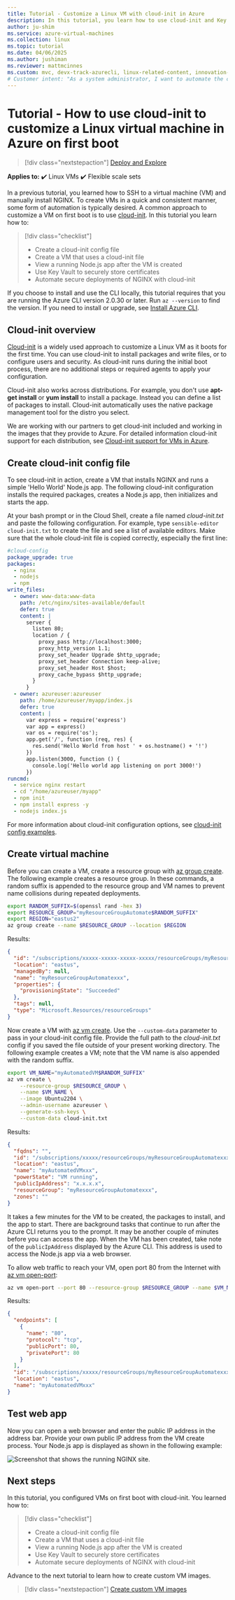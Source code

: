 ```yaml
---
title: Tutorial - Customize a Linux VM with cloud-init in Azure
description: In this tutorial, you learn how to use cloud-init and Key Vault to customize Linux VMs the first time they boot in Azure
author: ju-shim
ms.service: azure-virtual-machines
ms.collection: linux
ms.topic: tutorial
ms.date: 04/06/2025
ms.author: jushiman
ms.reviewer: mattmcinnes
ms.custom: mvc, devx-track-azurecli, linux-related-content, innovation-engine
# Customer intent: "As a system administrator, I want to automate the customization of Linux VMs on their first boot using cloud-init, so that I can ensure consistent and efficient deployment of applications like NGINX and Node.js without manual intervention."
---
```


# Tutorial - How to use cloud-init to customize a Linux virtual machine in Azure on first boot

> [!div class="nextstepaction"]
> [Deploy and Explore](https://go.microsoft.com/fwlink/?linkid=2321936)

**Applies to:** :heavy_check_mark: Linux VMs :heavy_check_mark: Flexible scale sets

In a previous tutorial, you learned how to SSH to a virtual machine (VM) and manually install NGINX. To create VMs in a quick and consistent manner, some form of automation is typically desired. A common approach to customize a VM on first boot is to use [cloud-init](https://cloudinit.readthedocs.io). In this tutorial you learn how to:

> [!div class="checklist"]
> * Create a cloud-init config file
> * Create a VM that uses a cloud-init file
> * View a running Node.js app after the VM is created
> * Use Key Vault to securely store certificates
> * Automate secure deployments of NGINX with cloud-init

If you choose to install and use the CLI locally, this tutorial requires that you are running the Azure CLI version 2.0.30 or later. Run `az --version` to find the version. If you need to install or upgrade, see [Install Azure CLI]( /cli/azure/install-azure-cli).

## Cloud-init overview

[Cloud-init](https://cloudinit.readthedocs.io) is a widely used approach to customize a Linux VM as it boots for the first time. You can use cloud-init to install packages and write files, or to configure users and security. As cloud-init runs during the initial boot process, there are no additional steps or required agents to apply your configuration.

Cloud-init also works across distributions. For example, you don't use **apt-get install** or **yum install** to install a package. Instead you can define a list of packages to install. Cloud-init automatically uses the native package management tool for the distro you select.

We are working with our partners to get cloud-init included and working in the images that they provide to Azure. For detailed information cloud-init support for each distribution, see [Cloud-init support for VMs in Azure](using-cloud-init.md).

## Create cloud-init config file

To see cloud-init in action, create a VM that installs NGINX and runs a simple 'Hello World' Node.js app. The following cloud-init configuration installs the required packages, creates a Node.js app, then initializes and starts the app.

At your bash prompt or in the Cloud Shell, create a file named *cloud-init.txt* and paste the following configuration. For example, type `sensible-editor cloud-init.txt` to create the file and see a list of available editors. Make sure that the whole cloud-init file is copied correctly, especially the first line:

```yaml
#cloud-config
package_upgrade: true
packages:
  - nginx
  - nodejs
  - npm
write_files:
  - owner: www-data:www-data
    path: /etc/nginx/sites-available/default
    defer: true
    content: |
      server {
        listen 80;
        location / {
          proxy_pass http://localhost:3000;
          proxy_http_version 1.1;
          proxy_set_header Upgrade $http_upgrade;
          proxy_set_header Connection keep-alive;
          proxy_set_header Host $host;
          proxy_cache_bypass $http_upgrade;
        }
      }
  - owner: azureuser:azureuser
    path: /home/azureuser/myapp/index.js
    defer: true
    content: |
      var express = require('express')
      var app = express()
      var os = require('os');
      app.get('/', function (req, res) {
        res.send('Hello World from host ' + os.hostname() + '!')
      })
      app.listen(3000, function () {
        console.log('Hello world app listening on port 3000!')
      })
runcmd:
  - service nginx restart
  - cd "/home/azureuser/myapp"
  - npm init
  - npm install express -y
  - nodejs index.js
```

For more information about cloud-init configuration options, see [cloud-init config examples](https://cloudinit.readthedocs.io/en/latest/topics/examples.html).

## Create virtual machine

Before you can create a VM, create a resource group with [az group create](/cli/azure/group#az-group-create). The following example creates a resource group. In these commands, a random suffix is appended to the resource group and VM names to prevent name collisions during repeated deployments.

```bash
export RANDOM_SUFFIX=$(openssl rand -hex 3)
export RESOURCE_GROUP="myResourceGroupAutomate$RANDOM_SUFFIX"
export REGION="eastus2"
az group create --name $RESOURCE_GROUP --location $REGION
```

Results:

<!-- expected_similarity=0.3 -->
```JSON
{
  "id": "/subscriptions/xxxxx-xxxxx-xxxxx-xxxxx/resourceGroups/myResourceGroupAutomatexxx",
  "location": "eastus",
  "managedBy": null,
  "name": "myResourceGroupAutomatexxx",
  "properties": {
    "provisioningState": "Succeeded"
  },
  "tags": null,
  "type": "Microsoft.Resources/resourceGroups"
}
```

Now create a VM with [az vm create](/cli/azure/vm#az-vm-create). Use the `--custom-data` parameter to pass in your cloud-init config file. Provide the full path to the *cloud-init.txt* config if you saved the file outside of your present working directory. The following example creates a VM; note that the VM name is also appended with the random suffix.

```bash
export VM_NAME="myAutomatedVM$RANDOM_SUFFIX"
az vm create \
    --resource-group $RESOURCE_GROUP \
    --name $VM_NAME \
    --image Ubuntu2204 \
    --admin-username azureuser \
    --generate-ssh-keys \
    --custom-data cloud-init.txt
```

Results:

<!-- expected_similarity=0.3 -->
```JSON
{
  "fqdns": "",
  "id": "/subscriptions/xxxxx/resourceGroups/myResourceGroupAutomatexxx/providers/Microsoft.Compute/virtualMachines/myAutomatedVMxxx",
  "location": "eastus",
  "name": "myAutomatedVMxxx",
  "powerState": "VM running",
  "publicIpAddress": "x.x.x.x",
  "resourceGroup": "myResourceGroupAutomatexxx",
  "zones": ""
}
```

It takes a few minutes for the VM to be created, the packages to install, and the app to start. There are background tasks that continue to run after the Azure CLI returns you to the prompt. It may be another couple of minutes before you can access the app. When the VM has been created, take note of the `publicIpAddress` displayed by the Azure CLI. This address is used to access the Node.js app via a web browser.

To allow web traffic to reach your VM, open port 80 from the Internet with [az vm open-port](/cli/azure/vm#az-vm-open-port):

```bash
az vm open-port --port 80 --resource-group $RESOURCE_GROUP --name $VM_NAME
```

Results:

<!-- expected_similarity=0.3 -->
```JSON
{
  "endpoints": [
    {
      "name": "80",
      "protocol": "tcp",
      "publicPort": 80,
      "privatePort": 80
    }
  ],
  "id": "/subscriptions/xxxxx/resourceGroups/myResourceGroupAutomatexxx/providers/Microsoft.Compute/virtualMachines/myAutomatedVMxxx",
  "location": "eastus",
  "name": "myAutomatedVMxxx"
}
```

## Test web app

Now you can open a web browser and enter the public IP address in the address bar. Provide your own public IP address from the VM create process. Your Node.js app is displayed as shown in the following example:

![Screenshot that shows the running NGINX site.](./media/tutorial-automate-vm-deployment/nginx.png)

## Next steps

In this tutorial, you configured VMs on first boot with cloud-init. You learned how to:

> [!div class="checklist"]
> * Create a cloud-init config file
> * Create a VM that uses a cloud-init file
> * View a running Node.js app after the VM is created
> * Use Key Vault to securely store certificates
> * Automate secure deployments of NGINX with cloud-init

Advance to the next tutorial to learn how to create custom VM images.

> [!div class="nextstepaction"]
> [Create custom VM images](./tutorial-custom-images.md)